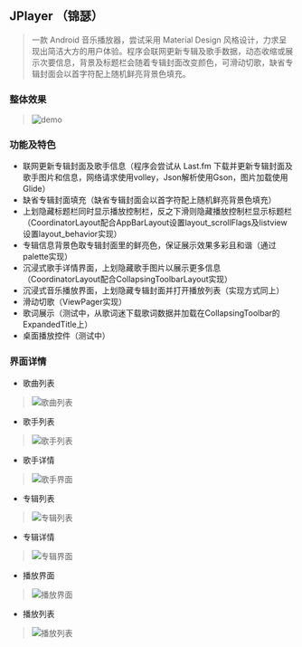 ## JPlayer （锦瑟）
>一款 Android 音乐播放器，尝试采用 Material Design 风格设计，力求呈现出简洁大方的用户体验。程序会联网更新专辑及歌手数据，动态收缩或展示次要信息，背景及标题栏会随着专辑封面改变颜色，可滑动切歌，缺省专辑封面会以首字符配上随机鲜亮背景色填充。

### 整体效果
>![demo](http://7xlo4n.com1.z0.glb.clouddn.com/demo_JPlayer.gif)

### 功能及特色
- 联网更新专辑封面及歌手信息（程序会尝试从 Last.fm 下载并更新专辑封面及歌手图片和信息，网络请求使用volley，Json解析使用Gson，图片加载使用Glide）
- 缺省专辑封面填充（缺省专辑封面会以首字符配上随机鲜亮背景色填充）
- 上划隐藏标题栏同时显示播放控制栏，反之下滑则隐藏播放控制栏显示标题栏（CoordinatorLayout配合AppBarLayout设置layout_scrollFlags及listview设置layout_behavior实现）
- 专辑信息背景色取专辑封面里的鲜亮色，保证展示效果多彩且和谐（通过palette实现）
- 沉浸式歌手详情界面，上划隐藏歌手图片以展示更多信息（CoordinatorLayout配合CollapsingToolbarLayout实现）
- 沉浸式音乐播放界面，上划隐藏专辑封面并打开播放列表（实现方式同上）
- 滑动切歌（ViewPager实现）
- 歌词展示（测试中，从歌词迷下载歌词数据并加载在CollapsingToolbar的ExpandedTitle上）
- 桌面播放控件（测试中）


### 界面详情

- 歌曲列表
>![歌曲列表](http://7xlo4n.com1.z0.glb.clouddn.com/%E6%AD%8C%E6%9B%B2%E5%88%97%E8%A1%A8.jpg)

- 歌手列表
>![歌手列表](http://7xlo4n.com1.z0.glb.clouddn.com/%E6%AD%8C%E6%89%8B%E5%88%97%E8%A1%A82.jpg)

- 歌手详情
>![歌手界面](http://7xlo4n.com1.z0.glb.clouddn.com/%E6%AD%8C%E6%89%8B%E7%95%8C%E9%9D%A2.jpg)

- 专辑列表
>![专辑列表](http://7xlo4n.com1.z0.glb.clouddn.com/%E4%B8%93%E8%BE%91%E5%88%97%E8%A1%A82.jpg)

- 专辑详情
>![专辑界面](http://7xlo4n.com1.z0.glb.clouddn.com/%E4%B8%93%E8%BE%91%E7%95%8C%E9%9D%A2.jpg)

- 播放界面
>![播放界面](http://7xlo4n.com1.z0.glb.clouddn.com/%E6%92%AD%E6%94%BE%E7%95%8C%E9%9D%A2.jpg)

- 播放列表
>![播放列表](http://7xlo4n.com1.z0.glb.clouddn.com/%E6%92%AD%E6%94%BE%E5%88%97%E8%A1%A8.jpg)





